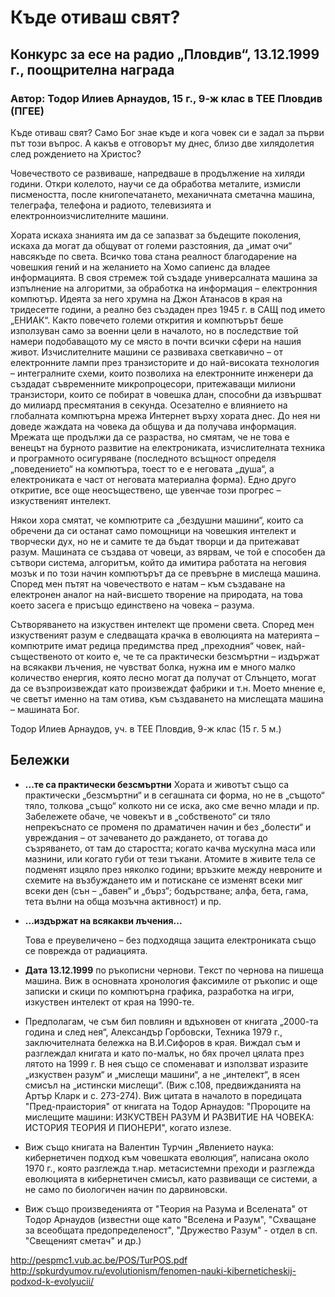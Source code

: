 # Къде отиваш свят? 
## Конкурс за есе на радио „Пловдив“, 13.12.1999 г., поощрителна награда
### Автор: Тодор Илиев Арнаудов, 15 г., 9-ж клас в ТЕЕ Пловдив (ПГЕЕ)

Къде отиваш свят? Само Бог знае къде и кога човек си е задал за първи път този въпрос. А какъв е отговорът му днес, близо две хилядолетия след рождението на Христос?

Човечеството се развиваше, напредваше в продължение на хиляди години. Откри колелото, научи се да обработва металите, измисли писмеността, после книгопечатането, механичната сметачна машина, телеграфа, телефона и радиото, телевизията и електронноизчислителните машини.

Хората искаха знанията им да се запазват за бъдещите поколения, искаха да могат да общуват от големи разстояния, да „имат очи“ навсякъде по света. Всичко това стана реалност благодарение на човешкия гений и на желанието на Хомо сапиенс да владее информацията. В своя стремеж той създаде универсалната машина за изпълнение на алгоритми, за обработка на информация – електронния компютър.
Идеята за него хрумна на Джон Атанасов в края на тридесетте години, а реално без създаден през 1945 г. в САЩ под името „ЕНИАК“. Както повечето големи открития и компютърът беше използуван само за военни цели в началото, но в последствие той намери подобаващото му се място в почти всички сфери на нашия живот. Изчислителните машини се развиваха светкавично – от електронните лампи през транзисторите и до най-високата технология – интегралните схеми, които позволиха на електронните инженери да създадат съвременните микропроцесори, притежаващи милиони транзистори, които се побират в човешка длан, способни да извършват до милиард пресмятания в секунда. Осезателно е влиянието на глобалната компютърна мрежа Интернет върху хората днес. До нея ни доведе жаждата на човека да общува и да получава информация. Мрежата ще продължи да се разраства, но смятам, че не това е венецът на бурното развитие на електрониката, изчислителната техника и програмното осигуряване (последното всъщност определя „поведението“ на компютъра, тоест то е е неговата „душа“, а електрониката е част от неговата материална форма). Едно друго откритие, все още неосъществено, ще увенчае този прогрес – изкуственият интелект.

Някои хора смятат, че компютрите са „бездушни машини“, които са обречени да си останат само помощници на човешкия интелект и творчески дух, но не и самите те да бъдат творци и да притежават разум. Машината се създава от човеци, аз вярвам, че той е способен да сътвори система, алгоритъм, който да имитира работата на неговия мозък и по този начин компютърът да се превърне в мислеща машина. Според мен пътят на човечеството е натам – към създаване на електронен аналог на най-висшето творение на природата, на това което засега е присъщо единствено на човека – разума.

Сътворяването на изкуствен интелект ще промени света. Според мен изкуственият разум е следващата крачка в еволюцията на материята – компютрите имат редица предимства пред „преходния“ човек, най-същественото от които е, че те са практически безсмъртни – издържат на всякакви лъчения, не чувстват болка, нужна им е много малко количество енергия, която лесно могат да получат от Слънцето, могат да се възпроизвеждат като произвеждат фабрики и т.н.
Моето мнение е, че светът именно на там отива, към създаването на мислещата машина – машината Бог.

Тодор Илиев Арнаудов, уч. в ТЕЕ Пловдив, 9-ж клас (15 г. 5 м.)

## Бележки

* **...те са практически безсмъртни** 
	Хората и животът също са практически „безсмъртни“ и в сегашната си форма, но не в „същото“ тяло, толкова „също“ колкото ни се иска, ако сме вечно млади и пр.
 	Забележете обаче, че човекът и в „собственото“ си тяло непрекъснато се променя по драматичен начин и без „болести“ и увреждания – от зачеването до раждането, от тогава до съзряването, от там до старостта; когато качва мускулна маса или мазнини, или когато губи от тези тъкани. Атомите в живите тела се подменят изцяло през няколко години; връзките между невроните и схемите на възбуждането им и потискане се изменят всеки миг всеки ден (сън – „бавен“ и „бърз“; бодърстване; алфа, бета, гама, тета вълни на обща мозъчна активност) и пр.

* **...издържат на всякакви лъчения...**

	Това е преувеличено – без подходяща защита електрониката също се поврежда от радиацията.

* **Дата 13.12.1999** по ръкописни чернови. Tекст по чернова на пишеща машина. Виж в основната хронология факсимиле от ръкопис и още записки и скици по компютърна графика, разработка на игри, изкуствен интелект от края на 1990-те.

* Предполагам, че съм бил повлиян и вдъхновен от книгата „2000-та година и след нея“, Александър Горбовски, Техника 1979 г., заключителната бележка на В.И.Сифоров в края. Виждал съм и разглеждал книгата и като по-малък, но бях прочел цялата през лятото на 1999 г. В нея също се споменават и използват изразите „изкуствен разум“ и „мислещи машини“, а не „интелект“, в ясен смисъл на „истински мислещи“. (Виж с.108, предвижданията на Артър Кларк и с. 273-274). Виж цитата в началото в поредицата "Пред-праистория" от книгата на Тодор Арнаудов: "Пророците на мислещите машини: ИЗКУСТВЕН РАЗУМ И РАЗВИТИЕ НА ЧОВЕКА:  
ИСТОРИЯ ТЕОРИЯ И ПИОНЕРИ", когато излезе.

* Виж също книгата на Валентин Турчин „Явлението наука: кибернетичен подход към човешката еволюция“, написана около 1970 г., която разглежда т.нар. метасистемни преходи и разглежда еволюцията в кибернетичен смисъл, като развиващи се системи, а не само по биологичен начин по дарвиновски.

* Виж също произведенията от "Теория на Разума и Вселената" от Тодор Арнаудов (известни още като "Вселена и Разум", "Схващане за всеобщата предопределеност", "Дружество Разум" - отдел в сп. "Свещеният сметач" и др.)

http://pespmc1.vub.ac.be/POS/TurPOS.pdf 
http://spkurdyumov.ru/evolutionism/fenomen-nauki-kiberneticheskij-podxod-k-evolyucii/  
